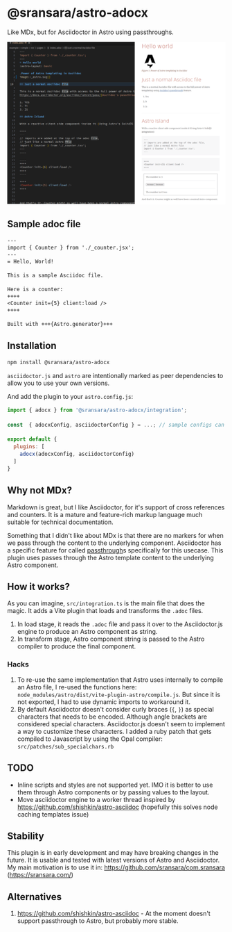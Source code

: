 # @sransara/astro-adocx
Like MDx, but for Asciidoctor in Astro using passthroughs.

![](./assets/screenshot.png)

## Sample adoc file
```adoc
---
import { Counter } from './_counter.jsx';
---
= Hello, World!

This is a sample Asciidoc file.

Here is a counter:
++++
<Counter init={5} client:load />
++++

Built with +++{Astro.generator}+++
```

## Installation
```bash
npm install @sransara/astro-adocx
```

`asciidoctor.js` and `astro` are intentionally marked as peer dependencies to allow you to use your own versions.

And add the plugin to your `astro.config.js`:

```js
import { adocx } from '@sransara/astro-adocx/integration';

const  { adocxConfig, asciidoctorConfig } = ...; // sample configs can be found in the `examples` directory

export default {
  plugins: [
    adocx(adocxConfig, asciidoctorConfig)
  ]
}
```

## Why not MDx?

Markdown is great, but I like Asciidoctor, for it's support of cross references and counters.
It is a mature and feature-rich markup language much suitable for technical documentation.

Something that I didn't like about MDx is that there are no markers for when we pass through the content to the underlying component.
Asciidoctor has a specific feature for called [passthrough](https://docs.asciidoctor.org/asciidoc/latest/pass/)s specifically for this usecase.
This plugin uses passes through the Astro template content to the underlying Astro component.

## How it works?

As you can imagine, `src/integration.ts` is the main file that does the magic.
It adds a Vite plugin that loads and transforms the `.adoc` files.

1. In load stage, it reads the `.adoc` file and pass it over to the Asciidoctor.js engine to produce an Astro component as string.
2. In transform stage, Astro component string is passed to the Astro compiler to produce the final component.

### Hacks

1. To re-use the same implementation that Astro uses internally to compile an Astro file, I re-used the functions here: `node_modules/astro/dist/vite-plugin-astro/compile.js`. But since it is not exported, I had to use dynamic imports to workaround it.
2. By default Asciidoctor doesn't consider curly braces (`{`, `}`) as special characters that needs to be encoded. Although angle brackets are considered special characters.  Asciidoctor.js doesn't seem to implement a way to customize these characters. I added a ruby patch that gets compiled to Javascript by using the Opal compiler: `src/patches/sub_specialchars.rb`

## TODO

- Inline scripts and styles are not supported yet. IMO it is better to use them through Astro components or by passing values to the layout.
- Move asciidoctor engine to a worker thread inspired by https://github.com/shishkin/astro-asciidoc (hopefully this solves node caching templates issue)

## Stability

This plugin is in early development and may have breaking changes in the future.
It is usable and tested with latest versions of Astro and Asciidoctor.
My main motivation is to use it in: https://github.com/sransara/com.sransara (https://sransara.com/)

## Alternatives

1. https://github.com/shishkin/astro-asciidoc - At the moment doesn't support passthrough to Astro, but probably more stable.
